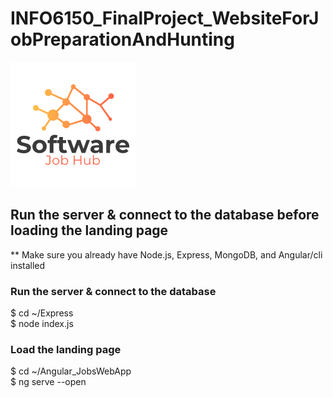 # INFO6150_FinalProject_WebsiteForJobPreparationAndHunting
<img src="Angular_JobsWebApp/src/assets/logo.png">

## Run the server & connect to the database before loading the landing page
<p>** Make sure you already have Node.js, Express, MongoDB, and Angular/cli installed</p>

### Run the server & connect to the database
$ cd ~/Express<br>
$ node index.js


### Load the landing page
$ cd ~/Angular_JobsWebApp<br>
$ ng serve --open
